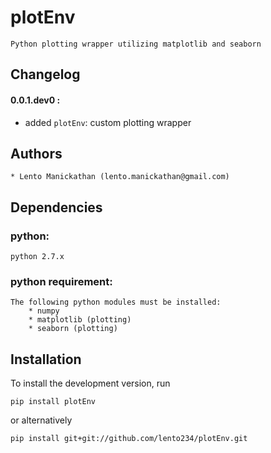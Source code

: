 plotEnv
=======

    Python plotting wrapper utilizing matplotlib and seaborn

Changelog
---------

#### 0.0.1.dev0 :

- added `plotEnv`: custom plotting wrapper

Authors
-------

    * Lento Manickathan (lento.manickathan@gmail.com)

Dependencies
------------

### python:
    python 2.7.x

### python requirement:
    The following python modules must be installed:
        * numpy
        * matplotlib (plotting)
        * seaborn (plotting)

Installation
------------

To install the development version, run

    pip install plotEnv

or alternatively

    pip install git+git://github.com/lento234/plotEnv.git

